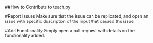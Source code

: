 ##How to Contribute to teach.py

#Report Issues
Make sure that the issue can be replicated, and open an issue with specific description of the input that caused the issue

#Add Functionality
Simply open a pull request with details on the functionality added. 
